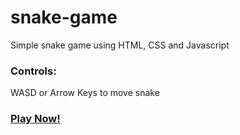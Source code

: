 # snake-game

Simple snake game using HTML, CSS and Javascript

### Controls:

WASD or Arrow Keys to move snake

### [Play Now!](https://aelshinawy.github.io/snake-game/)
